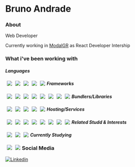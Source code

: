# Bruno Andrade

### About

Web Developer

Currently working in [ModalGR](https://modalgr.com.br/) as React Developer Intership

### What i've been working with

##### Languages

<img align="left" style="margin: 0px 5px 0px 5px" src="https://github.com/andrade-bruno/andrade-bruno/blob/dev/assets/js6.png">
<img align="left" style="margin: 0px 5px 0px 5px" src="https://github.com/andrade-bruno/andrade-bruno/blob/dev/assets/typescript.png">
<img align="left" style="margin: 0px 5px 0px 5px" src="https://github.com/andrade-bruno/andrade-bruno/blob/dev/assets/sql.png">
<img align="left" style="margin: 0px 5px 0px 5px" src="https://github.com/andrade-bruno/andrade-bruno/blob/dev/assets/no-sql.png">
<img align="left" style="margin: 0px 5px 0px 5px" src="https://github.com/andrade-bruno/andrade-bruno/blob/dev/assets/visual-basic.png">

##### Frameworks

<img align="left" style="margin: 0px 5px 0px 5px" src="https://github.com/andrade-bruno/andrade-bruno/blob/dev/assets/react.png">
<img align="left" style="margin: 0px 5px 0px 5px" src="https://github.com/andrade-bruno/andrade-bruno/blob/dev/assets/nodejs.png">
<img align="left" style="margin: 0px 5px 0px 5px" src="https://github.com/andrade-bruno/andrade-bruno/blob/dev/assets/react-native.png">
<img align="left" style="margin: 0px 5px 0px 5px" src="https://github.com/andrade-bruno/andrade-bruno/blob/dev/assets/tailwind-css.png">
<img align="left" style="margin: 0px 5px 0px 5px" src="https://github.com/andrade-bruno/andrade-bruno/blob/dev/assets/css.png">
<img align="left" style="margin: 0px 5px 0px 5px" src="https://github.com/andrade-bruno/andrade-bruno/blob/dev/assets/sass.png">
<img align="left" style="margin: 0px 5px 0px 5px" src="https://github.com/andrade-bruno/andrade-bruno/blob/dev/assets/styled-components.png">
<img align="left" style="margin: 0px 5px 0px 5px" src="https://github.com/andrade-bruno/andrade-bruno/blob/dev/assets/jquery.png">

##### Bundlers/Libraries

<img align="left" style="margin: 0px 5px 0px 5px" src="https://github.com/andrade-bruno/andrade-bruno/blob/dev/assets/expo.png">
<img align="left" style="margin: 0px 5px 0px 5px" src="https://github.com/andrade-bruno/andrade-bruno/blob/dev/assets/bootstrap.png">
<img align="left" style="margin: 0px 5px 0px 5px" src="https://github.com/andrade-bruno/andrade-bruno/blob/dev/assets/express.png">
<img align="left" style="margin: 0px 5px 0px 5px" src="https://github.com/andrade-bruno/andrade-bruno/blob/dev/assets/multer.png">
<img align="left" style="margin: 0px 5px 0px 5px" src="https://github.com/andrade-bruno/andrade-bruno/blob/dev/assets/vite.svg">

##### Hosting/Services

<img align="left" style="margin: 0px 5px 0px 5px" src="https://github.com/andrade-bruno/andrade-bruno/blob/dev/assets/git.png">
<img align="left" style="margin: 0px 5px 0px 5px" src="https://github.com/andrade-bruno/andrade-bruno/blob/dev/assets/gitlab.png">
<img align="left" style="margin: 0px 5px 0px 5px" src="https://github.com/andrade-bruno/andrade-bruno/blob/dev/assets/github.png">
<img align="left" style="margin: 0px 5px 0px 5px" src="https://github.com/andrade-bruno/andrade-bruno/blob/dev/assets/vercel.png">
<img align="left" style="margin: 0px 5px 0px 5px" src="https://github.com/andrade-bruno/andrade-bruno/blob/dev/assets/heroku.png">
<img align="left" style="margin: 0px 5px 0px 5px" src="https://github.com/andrade-bruno/andrade-bruno/blob/dev/assets/sentry.png">
<img align="left" style="margin: 0px 5px 0px 5px" src="https://github.com/andrade-bruno/andrade-bruno/blob/dev/assets/locaweb.png">
<img align="left" style="margin: 0px 5px 0px 5px" src="https://github.com/andrade-bruno/andrade-bruno/blob/dev/assets/dynatrace.png">

##### Related Studd & Interests

<img align="left" style="margin: 0px 5px 0px 5px" src="https://github.com/andrade-bruno/andrade-bruno/blob/dev/assets/clean-code.png">
<img align="left" style="margin: 0px 5px 0px 5px" src="https://github.com/andrade-bruno/andrade-bruno/blob/dev/assets/figma.png">
<img align="left" style="margin: 0px 5px 0px 5px" src="https://github.com/andrade-bruno/andrade-bruno/blob/dev/assets/agile-methods.png">

##### Currently Studying

<img align="left" style="margin: 0px 5px 0px 5px" src="https://github.com/andrade-bruno/andrade-bruno/blob/dev/assets/azure-devops.png">
<img align="left" style="margin: 0px 5px 0px 5px" src="https://github.com/andrade-bruno/andrade-bruno/blob/dev/assets/node.png">


### Social Media

<a href="https://www.linkedin.com/in/bruno--andrade/" target="_blank"><img src="https://img.shields.io/badge/-Bruno%20Andrade-6633cc?style=flat-square&logo=Linkedin&logoColor=white&link=https://www.linkedin.com/in/bruno--andrade/" alt="Linkedin"/></a>
